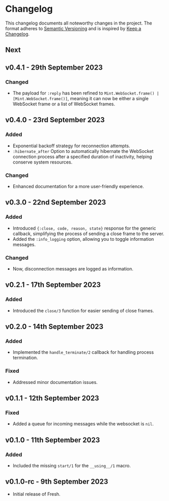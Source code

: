 # Changelog

This changelog documents all noteworthy changes in the project. The format adheres to [Semantic Versioning](https://semver.org/spec/v2.0.0.html) and is inspired by [Keep a Changelog](https://keepachangelog.com/en/1.1.0/).

## Next

## v0.4.1 - 29th September 2023

### Changed

- The payload for `:reply` has been refined to `Mint.WebSocket.frame() | [Mint.WebSocket.frame()]`, meaning it can now be either a single WebSocket frame or a list of WebSocket frames.

## v0.4.0 - 23rd September 2023

### Added

- Exponential backoff strategy for reconnection attempts.
- `:hibernate_after` Option to automatically hibernate the WebSocket connection process after a specified duration of inactivity, helping conserve system resources.

### Changed

- Enhanced documentation for a more user-friendly experience.

## v0.3.0 - 22nd September 2023

### Added

- Introduced `{:close, code, reason, state}` response for the generic callback, simplifying the process of sending a close frame to the server.
- Added the `:info_logging` option, allowing you to toggle information messages.

### Changed

- Now, disconnection messages are logged as information.

## v0.2.1 - 17th September 2023

### Added

- Introduced the `close/3` function for easier sending of close frames.

## v0.2.0 - 14th September 2023

### Added

- Implemented the `handle_terminate/2` callback for handling process termination.

### Fixed

- Addressed minor documentation issues.

## v0.1.1 - 12th September 2023

### Fixed

- Added a queue for incoming messages while the websocket is `nil`.

## v0.1.0 - 11th September 2023

### Added

- Included the missing `start/1` for the `__using__/1` macro.

## v0.1.0-rc - 9th September 2023

- Initial release of Fresh.
